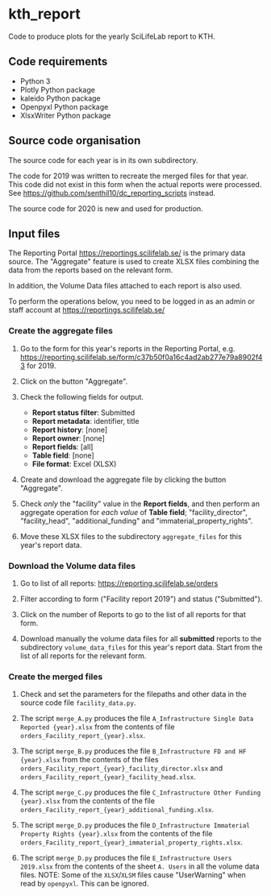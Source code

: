 # kth_report

Code to produce plots for the yearly SciLifeLab report to KTH.

## Code requirements

- Python 3
- Plotly Python package
- kaleido Python package
- Openpyxl Python package
- XlsxWriter Python package

## Source code organisation

The source code for each year is in its own subdirectory.

The code for 2019 was written to recreate the merged files for that year.
This code did not exist in this form when the actual reports were processed.
See https://github.com/senthil10/dc_reporting_scripts instead.

The source code for 2020 is new and used for production.

## Input files

The Reporting Portal https://reportings.scilifelab.se/ is the primary
data source. The "Aggregate" feature is used to create XLSX files
combining the data from the reports based on the relevant form.

In addition, the Volume Data files attached to each report is also used.

To perform the operations below, you need to be logged in as an admin
or staff account at https://reportings.scilifelab.se/

### Create the aggregate files

1. Go to the form for this year's reports in the Reporting Portal, e.g.
   https://reporting.scilifelab.se/form/c37b50f0a16c4ad2ab277e79a8902f43
   for 2019.

2. Click on the button "Aggregate".

3. Check the following fields for output.
   - **Report status filter**: Submitted
   - **Report metadata**: identifier, title
   - **Report history**: [none]
   - **Report owner**: [none]
   - **Report fields**: [all]
   - **Table field**: [none]
   - **File format**: Excel (XLSX)

4. Create and download the aggregate file by clicking the button "Aggregate".

5. Check *only* the "facility" value in the **Report fields**, and then
   perform an aggregate operation for *each value* of **Table field**;
   "facility_director", "facility_head", "additional_funding" and
   "immaterial_property_rights".

6. Move these XLSX files to the subdirectory `aggregate_files` for
   this year's report data.

### Download the Volume data files

1. Go to list of all reports: https://reporting.scilifelab.se/orders

2. Filter according to form ("Facility report 2019") and status ("Submitted").

2. Click on the number of Reports to go to the list of all reports for
   that form.

3. Download manually the volume data files for all **submitted** reports
   to the subdirectory `volume_data_files` for this year's report
   data. Start from the list of all reports for the relevant form.

### Create the merged files

1. Check and set the parameters for the filepaths and other data in
   the source code file `facility_data.py`.

2. The script `merge_A.py` produces the file
   `A_Infrastructure Single Data Reported {year}.xlsx` from the
   contents of file `orders_Facility_report_{year}.xlsx`.

3. The script `merge_B.py` produces the file
   `B_Infrastructure FD and HF {year}.xlsx` from the contents of the
   files `orders_Facility_report_{year}_facility_director.xlsx` and
   `orders_Facility_report_{year}_facility_head.xlsx`.

4. The script `merge_C.py` produces the file
   `C_Infrastructure Other Funding {year}.xlsx` from the contents of
   the file `orders_Facility_report_{year}_additional_funding.xlsx`.

5. The script `merge_D.py` produces the file
   `D_Infrastructure Immaterial Property Rights {year}.xlsx` from the
   contents of the file
   `orders_Facility_report_{year}_immaterial_property_rights.xlsx`.

6. The script `merge_D.py` produces the file
   `E_Infrastructure Users 2019.xlsx` from the contents of the
   sheet `A. Users` in all the volume data files.
   NOTE: Some of the `XLSX`/`XLSM` files cause "UserWarning" when read
   by `openpyxl`. This can be ignored.

